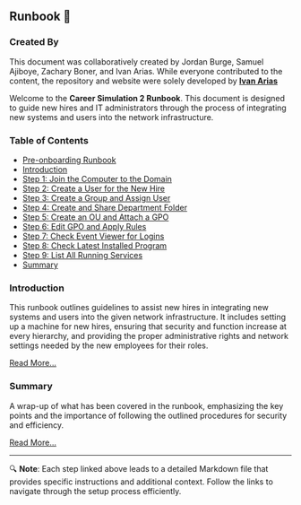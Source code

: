 ## Runbook 📙

### Created By

This document was collaboratively created by Jordan Burge, Samuel Ajiboye, Zachary Boner, and Ivan Arias. While everyone contributed to the content, the repository and website were solely developed by [**Ivan Arias**](http://www.hcoco1.com)

Welcome to the **Career Simulation 2 Runbook**. This document is designed to guide new hires and IT administrators through the process of integrating new systems and users into the network infrastructure.

### Table of Contents

- [Pre-onboarding Runbook](steps/anboarding.md)
- [Introduction](#introduction)
- [Step 1: Join the Computer to the Domain](steps/step1.md)
- [Step 2: Create a User for the New Hire](steps/step2.md)
- [Step 3: Create a Group and Assign User](steps/step3.md)
- [Step 4: Create and Share Department Folder](steps/step4.md)
- [Step 5: Create an OU and Attach a GPO](steps/step5.md)
- [Step 6: Edit GPO and Apply Rules](steps/step6.md)
- [Step 7: Check Event Viewer for Logins](steps/step7.md)
- [Step 8: Check Latest Installed Program](steps/step8.md)
- [Step 9: List All Running Services](steps/step9.md)
- [Summary](#summary)

### Introduction

This runbook outlines guidelines to assist new hires in integrating new systems and users into the given network infrastructure. It includes setting up a machine for new hires, ensuring that security and function increase at every hierarchy, and providing the proper administrative rights and network settings needed by the new employees for their roles.

[Read More...](steps/introduction.md)

### Summary

A wrap-up of what has been covered in the runbook, emphasizing the key points and the importance of following the outlined procedures for security and efficiency.

[Read More...](steps/summary.md)

---
🔍
**Note**: Each step linked above leads to a detailed Markdown file that provides specific instructions and additional context. Follow the links to navigate through the setup process efficiently.